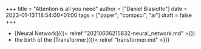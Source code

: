 +++
title = "Attention is all you need"
author = ["Daniel Biasiotto"]
date = 2023-01-13T18:54:00+01:00
tags = ["paper", "compsci", "ai"]
draft = false
+++

-   [Neural Network]({{< relref "20210606215832-neural_network.md" >}})
-   the birth of the [Transformer]({{< relref "transformer.md" >}})
